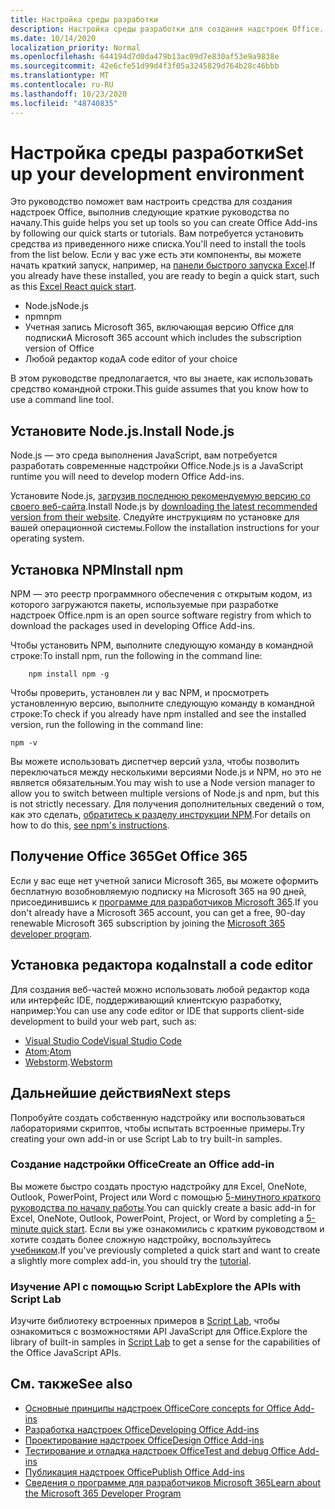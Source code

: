 ```yaml
---
title: Настройка среды разработки
description: Настройка среды разработки для создания надстроек Office.
ms.date: 10/14/2020
localization_priority: Normal
ms.openlocfilehash: 644194d7d0da479b13ac09d7e830af53e9a9838e
ms.sourcegitcommit: 42e6cfe51d99d4f3f05a3245829d764b28c46bbb
ms.translationtype: MT
ms.contentlocale: ru-RU
ms.lasthandoff: 10/23/2020
ms.locfileid: "48740835"
---
```

# <a name="set-up-your-development-environment"></a><span data-ttu-id="86c10-103">Настройка среды разработки</span><span class="sxs-lookup"><span data-stu-id="86c10-103">Set up your development environment</span></span>

<span data-ttu-id="86c10-104">Это руководство поможет вам настроить средства для создания надстроек Office, выполнив следующие краткие руководства по началу.</span><span class="sxs-lookup"><span data-stu-id="86c10-104">This guide helps you set up tools so you can create Office Add-ins by following our quick starts or tutorials.</span></span> <span data-ttu-id="86c10-105">Вам потребуется установить средства из приведенного ниже списка.</span><span class="sxs-lookup"><span data-stu-id="86c10-105">You'll need to install the tools from the list below.</span></span> <span data-ttu-id="86c10-106">Если у вас уже есть эти компоненты, вы можете начать краткий запуск, например, на [панели быстрого запуска Excel](../quickstarts/excel-quickstart-react.md).</span><span class="sxs-lookup"><span data-stu-id="86c10-106">If you already have these installed, you are ready to begin a quick start, such as this [Excel React quick start](../quickstarts/excel-quickstart-react.md).</span></span>

- <span data-ttu-id="86c10-107">Node.js</span><span class="sxs-lookup"><span data-stu-id="86c10-107">Node.js</span></span>
- <span data-ttu-id="86c10-108">npm</span><span class="sxs-lookup"><span data-stu-id="86c10-108">npm</span></span>
- <span data-ttu-id="86c10-109">Учетная запись Microsoft 365, включающая версию Office для подписки</span><span class="sxs-lookup"><span data-stu-id="86c10-109">A Microsoft 365 account which includes the subscription version of Office</span></span>
- <span data-ttu-id="86c10-110">Любой редактор кода</span><span class="sxs-lookup"><span data-stu-id="86c10-110">A code editor of your choice</span></span>

<span data-ttu-id="86c10-111">В этом руководстве предполагается, что вы знаете, как использовать средство командной строки.</span><span class="sxs-lookup"><span data-stu-id="86c10-111">This guide assumes that you know how to use a command line tool.</span></span> 

## <a name="install-nodejs"></a><span data-ttu-id="86c10-112">Установите Node.js.</span><span class="sxs-lookup"><span data-stu-id="86c10-112">Install Node.js</span></span>

<span data-ttu-id="86c10-113">Node.js — это среда выполнения JavaScript, вам потребуется разработать современные надстройки Office.</span><span class="sxs-lookup"><span data-stu-id="86c10-113">Node.js is a JavaScript runtime you will need to develop modern Office Add-ins.</span></span>

<span data-ttu-id="86c10-114">Установите Node.js, [загрузив последнюю рекомендуемую версию со своего веб-сайта](https://nodejs.org).</span><span class="sxs-lookup"><span data-stu-id="86c10-114">Install Node.js by [downloading the latest recommended version from their website](https://nodejs.org).</span></span> <span data-ttu-id="86c10-115">Следуйте инструкциям по установке для вашей операционной системы.</span><span class="sxs-lookup"><span data-stu-id="86c10-115">Follow the installation instructions for your operating system.</span></span>

## <a name="install-npm"></a><span data-ttu-id="86c10-116">Установка NPM</span><span class="sxs-lookup"><span data-stu-id="86c10-116">Install npm</span></span>

<span data-ttu-id="86c10-117">NPM — это реестр программного обеспечения с открытым кодом, из которого загружаются пакеты, используемые при разработке надстроек Office.</span><span class="sxs-lookup"><span data-stu-id="86c10-117">npm is an open source software registry from which to download the packages used in developing Office Add-ins.</span></span>

<span data-ttu-id="86c10-118">Чтобы установить NPM, выполните следующую команду в командной строке:</span><span class="sxs-lookup"><span data-stu-id="86c10-118">To install npm, run the following in the command line:</span></span>

```command&nbsp;line
    npm install npm -g
```

<span data-ttu-id="86c10-119">Чтобы проверить, установлен ли у вас NPM, и просмотреть установленную версию, выполните следующую команду в командной строке:</span><span class="sxs-lookup"><span data-stu-id="86c10-119">To check if you already have npm installed and see the installed version, run the following in the command line:</span></span>

```command&nbsp;line
npm -v
```

<span data-ttu-id="86c10-120">Вы можете использовать диспетчер версий узла, чтобы позволить переключаться между несколькими версиями Node.js и NPM, но это не является обязательным.</span><span class="sxs-lookup"><span data-stu-id="86c10-120">You may wish to use a Node version manager to allow you to switch between multiple versions of Node.js and npm, but this is not strictly necessary.</span></span> <span data-ttu-id="86c10-121">Для получения дополнительных сведений о том, как это сделать, [обратитесь к разделу инструкции NPM](https://docs.npmjs.com/downloading-and-installing-node-js-and-npm).</span><span class="sxs-lookup"><span data-stu-id="86c10-121">For details on how to do this, [see npm's instructions](https://docs.npmjs.com/downloading-and-installing-node-js-and-npm).</span></span>

## <a name="get-office-365"></a><span data-ttu-id="86c10-122">Получение Office 365</span><span class="sxs-lookup"><span data-stu-id="86c10-122">Get Office 365</span></span>

<span data-ttu-id="86c10-123">Если у вас еще нет учетной записи Microsoft 365, вы можете оформить бесплатную возобновляемую подписку на Microsoft 365 на 90 дней, присоединившись к [программе для разработчиков Microsoft 365](https://developer.microsoft.com/office/dev-program).</span><span class="sxs-lookup"><span data-stu-id="86c10-123">If you don't already have a Microsoft 365 account, you can get a free, 90-day renewable Microsoft 365 subscription by joining the [Microsoft 365 developer program](https://developer.microsoft.com/office/dev-program).</span></span>

## <a name="install-a-code-editor"></a><span data-ttu-id="86c10-124">Установка редактора кода</span><span class="sxs-lookup"><span data-stu-id="86c10-124">Install a code editor</span></span>

<span data-ttu-id="86c10-125">Для создания веб-частей можно использовать любой редактор кода или интерфейс IDE, поддерживающий клиентскую разработку, например:</span><span class="sxs-lookup"><span data-stu-id="86c10-125">You can use any code editor or IDE that supports client-side development to build your web part, such as:</span></span>

- [<span data-ttu-id="86c10-126">Visual Studio Code</span><span class="sxs-lookup"><span data-stu-id="86c10-126">Visual Studio Code</span></span>](https://code.visualstudio.com/)
- <span data-ttu-id="86c10-127">[Atom](https://atom.io);</span><span class="sxs-lookup"><span data-stu-id="86c10-127">[Atom](https://atom.io)</span></span>
- <span data-ttu-id="86c10-128">[Webstorm](https://www.jetbrains.com/webstorm).</span><span class="sxs-lookup"><span data-stu-id="86c10-128">[Webstorm](https://www.jetbrains.com/webstorm)</span></span>

## <a name="next-steps"></a><span data-ttu-id="86c10-129">Дальнейшие действия</span><span class="sxs-lookup"><span data-stu-id="86c10-129">Next steps</span></span>

<span data-ttu-id="86c10-130">Попробуйте создать собственную надстройку или воспользоваться лабораториями скриптов, чтобы испытать встроенные примеры.</span><span class="sxs-lookup"><span data-stu-id="86c10-130">Try creating your own add-in or use Script Lab to try built-in samples.</span></span>

### <a name="create-an-office-add-in"></a><span data-ttu-id="86c10-131">Создание надстройки Office</span><span class="sxs-lookup"><span data-stu-id="86c10-131">Create an Office add-in</span></span>

<span data-ttu-id="86c10-132">Вы можете быстро создать простую надстройку для Excel, OneNote, Outlook, PowerPoint, Project или Word с помощью [5-минутного краткого руководства по началу работы](/office/dev/add-ins/).</span><span class="sxs-lookup"><span data-stu-id="86c10-132">You can quickly create a basic add-in for Excel, OneNote, Outlook, PowerPoint, Project, or Word by completing a [5-minute quick start](/office/dev/add-ins/).</span></span> <span data-ttu-id="86c10-133">Если вы уже ознакомились с кратким руководством и хотите создать более сложную надстройку, воспользуйтесь [учебником](/office/dev/add-ins/).</span><span class="sxs-lookup"><span data-stu-id="86c10-133">If you've previously completed a quick start and want to create a slightly more complex add-in, you should try the [tutorial](/office/dev/add-ins/).</span></span>

### <a name="explore-the-apis-with-script-lab"></a><span data-ttu-id="86c10-134">Изучение API с помощью Script Lab</span><span class="sxs-lookup"><span data-stu-id="86c10-134">Explore the APIs with Script Lab</span></span>

<span data-ttu-id="86c10-135">Изучите библиотеку встроенных примеров в [Script Lab](explore-with-script-lab.md), чтобы ознакомиться с возможностями API JavaScript для Office.</span><span class="sxs-lookup"><span data-stu-id="86c10-135">Explore the library of built-in samples in [Script Lab](explore-with-script-lab.md) to get a sense for the capabilities of the Office JavaScript APIs.</span></span>

## <a name="see-also"></a><span data-ttu-id="86c10-136">См. также</span><span class="sxs-lookup"><span data-stu-id="86c10-136">See also</span></span>

- [<span data-ttu-id="86c10-137">Основные принципы надстроек Office</span><span class="sxs-lookup"><span data-stu-id="86c10-137">Core concepts for Office Add-ins</span></span>](../overview/core-concepts-office-add-ins.md)
- [<span data-ttu-id="86c10-138">Разработка надстроек Office</span><span class="sxs-lookup"><span data-stu-id="86c10-138">Developing Office Add-ins</span></span>](../develop/develop-overview.md)
- [<span data-ttu-id="86c10-139">Проектирование надстроек Office</span><span class="sxs-lookup"><span data-stu-id="86c10-139">Design Office Add-ins</span></span>](../design/add-in-design.md)
- [<span data-ttu-id="86c10-140">Тестирование и отладка надстроек Office</span><span class="sxs-lookup"><span data-stu-id="86c10-140">Test and debug Office Add-ins</span></span>](../testing/test-debug-office-add-ins.md)
- [<span data-ttu-id="86c10-141">Публикация надстроек Office</span><span class="sxs-lookup"><span data-stu-id="86c10-141">Publish Office Add-ins</span></span>](../publish/publish.md)
- [<span data-ttu-id="86c10-142">Сведения о программе для разработчиков Microsoft 365</span><span class="sxs-lookup"><span data-stu-id="86c10-142">Learn about the Microsoft 365 Developer Program</span></span>](https://developer.microsoft.com/microsoft-365/dev-program)
